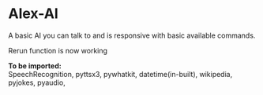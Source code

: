 # Alex-AI
 A basic AI you can talk to and is responsive with basic available commands.

Rerun function is now working


<b>To be imported:</b><br>
SpeechRecognition,
pyttsx3,
pywhatkit,
datetime(in-built),
wikipedia,
pyjokes,
pyaudio,
